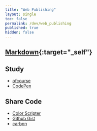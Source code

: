 ```yaml
---
title: "Web Publishing"
layout: single
toc: false
permalink: /dev/web_publishing
published: true
hidden: false
---
```


<head>
  <base target="_blank">
</head>

## [Markdown](/dev/web_publishing/markdown){:target="_self"}

## Study

- [ofcourse](https://ofcourse.kr/)
- [CodePen](https://codepen.io/pen/)

## Share Code

- [Color Scripter](https://colorscripter.com/)
- [Github Gist](https://gist.github.com/)
- [carbon](https://carbon.now.sh/)
